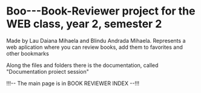 # Boo---Book-Reviewer project for the WEB class, year 2, semester 2
Made by Lau Daiana Mihaela and Blindu Andrada Mihaela.
Represents a web aplication where you can review books, add them to favorites and other bookmarks

Along the files and folders there is the documentation, called "Documentation proiect session"

!!!-- The main page is in BOOK REVIEWER INDEX --!!!
